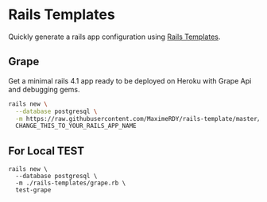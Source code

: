 # Rails Templates

Quickly generate a rails app configuration
using [Rails Templates](http://guides.rubyonrails.org/rails_application_templates.html).

## Grape

Get a minimal rails 4.1 app ready to be deployed on Heroku with Grape Api and debugging gems.

```bash
rails new \
  --database postgresql \
  -m https://raw.githubusercontent.com/MaximeRDY/rails-template/master/grape.rb \
  CHANGE_THIS_TO_YOUR_RAILS_APP_NAME
```

## For Local TEST

```
rails new \
  --database postgresql \
  -m ./rails-templates/grape.rb \
  test-grape
```
